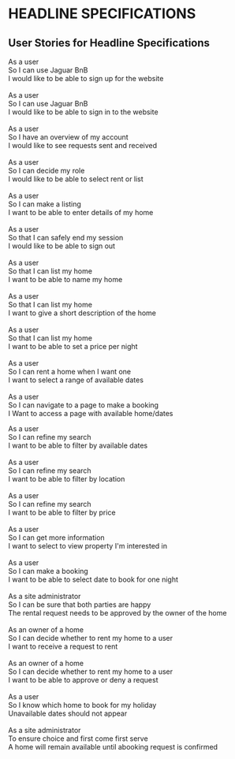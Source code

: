# HEADLINE SPECIFICATIONS

## User Stories for Headline Specifications

As a user <br>
So I can use Jaguar BnB <br>
I would like to be able to sign up for the website <br>
<br>
As a user <br>
So I can use Jaguar BnB <br>
I would like to be able to sign in to the website <br>
<br>
As a user <br>
So I have an overview of my account <br>
I would like to see requests sent and received<br>
<br>
As a user <br>
So I can decide my role<br>
I would like to be able to select rent or list<br>
<br>
As a user <br>
So I can make a listing<br>
I want to be able to enter details of my home<br>
<br>
As a user <br>
So that I can safely end my session <br>
I would like to be able to sign out<br>
<br>
As a user <br>
So that I can list my home<br>
I want to be able to name my home<br>
<br>
As a user <br>
So that I can list my home<br>
I want to give a short description of the home<br>
<br>
As a user <br>
So that I can list my home<br>
I want to be able to set a price per night<br>
<br>
As a user <br>
So I can rent a home when I want one<br>
I want to select a range of available dates<br>
<br>
As a user <br>
So I can navigate to a page to make a booking<br>
I Want to access a page with available home/dates<br>

As a user <br>
So I can refine my search<br>
I want to be able to filter by available dates<br>
<br>
As a user <br>
So I can refine my search<br>
I want to be able to filter by location<br>
<br>
As a user <br>
So I can refine my search<br>
I want to be able to filter by price<br>
<br>
As a user <br>
So I can get more information<br>
I want to select to view property I'm interested in<br>
<br>
As a user <br>
So I can make a booking<br>
I want to be able to select date to book for one night<br>
<br>
As a site administrator <br>
So I can be sure that both parties are happy<br>
The rental request needs to be approved by the owner of the home<br>
<br>
As an owner of a home <br>
So I can decide whether to rent my home to a user<br>
I want to receive a request to rent<br>
<br>
As an owner of a home <br>
So I can decide whether to rent my home to a user<br>
I want to be able to approve or deny a request<br>
<br>
As a user <br>
So I know which home to book for my holiday<br>
Unavailable dates should not appear
<br>
<br>
As a site administrator <br>
To ensure choice and first come first serve<br>
A home will remain available until abooking request is confirmed<br>
<br>
